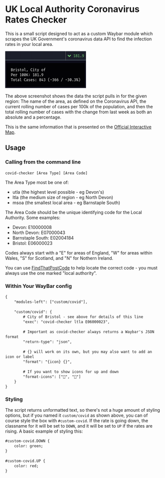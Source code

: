 
UK Local Authority Coronavirus Rates Checker
============================================

This is a small script designed to act as a custom Waybar module which
scrapes the UK Government's coronavirus data API to find the infection
rates in your local area.

![Screenshot showing usage](./screenshot.png)

The above screenshot shows the data the script pulls in for the given
region: The name of the area, as defined on the Coronavirus API, the
current rolling number of cases per 100k of the population, and then the
total rolling number of cases with the change from last week as both an
absolute and a percentage.

This is the same information that is presented on the [Official
Interactive Map][2].

## Usage

### Calling from the command line

```
covid-checker [Area Type] [Area Code]
```

The Area Type most be one of:
* utla (the highest level possible - eg Devon's)
* ltla (the medium size of region - eg North Devon)
* msoa (the smallest local area - eg Barnstaple South)

The Area Code should be the unique identifying code for the Local
Authority. Some examples:
* Devon: E10000008
* North Devon: E07000043
* Barnstaple South: E02004184
* Bristol: E06000023

Codes always start with a "E" for areas of England, "W" for areas within
Wales, "S" for Scotland, and "N" for Nothern Ireland.

You can use [FindThatPostCode][1] to help locate the correct code - you
must always use the one marked "local authority".

### Within Your WayBar config

```
{
    "modules-left": ["custom/covid"],

    "custom/covid": {
        # City of Bristol - see above for details of this line
        "exec": "covid-checker ltla E06000023",

        # Important as covid-checker always returns a Waybar's JSON format
        "return-type": "json",

        # {} will work on its own, but you may also want to add an icon or label
        "format": "{icon} {}",

        # If you want to show icons for up and down
        "format-icons": ["", ""]
    }
}
```

### Styling

The script returns unformatted text, so there's not a huge amount of
styling options, but if you named it `custom/covid` as shown above, you
can of course style the box with `#custom-covid`. If the rate is going
down, the classname for it will be set to `DOWN`, and it will be set to
`UP` if the rates are rising. A basic example of styling this:

```
#custom-covid.DOWN {
    color: green;
}

#custom-covid.UP {
    color: red;
}
```


[1]: https://findthatpostcode.uk/
[2]: https://coronavirus.data.gov.uk/details/interactive-map
